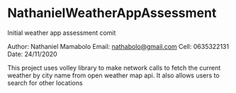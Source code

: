 # NathanielWeatherAppAssessment
Initial weather app assessment comit

Author: Nathaniel Mamabolo
Email: nathabolo@gmail.com
Cell: 0635322131
Date: 24/11/2020

This project uses volley library to make network calls to fetch the current weather by city name from open weather map api. 
It also allows users to search for other locations
